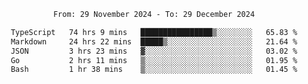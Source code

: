 <div align="center">
<p style="text-align: center;">
<!--START_SECTION:waka-->

```txt
From: 29 November 2024 - To: 29 December 2024

TypeScript   74 hrs 9 mins   ████████████████▒░░░░░░░░   65.83 %
Markdown     24 hrs 22 mins  █████▒░░░░░░░░░░░░░░░░░░░   21.64 %
JSON         3 hrs 23 mins   ▓░░░░░░░░░░░░░░░░░░░░░░░░   03.02 %
Go           2 hrs 11 mins   ▒░░░░░░░░░░░░░░░░░░░░░░░░   01.95 %
Bash         1 hr 38 mins    ▒░░░░░░░░░░░░░░░░░░░░░░░░   01.45 %
```

<!--END_SECTION:waka-->
</p>
</div>
